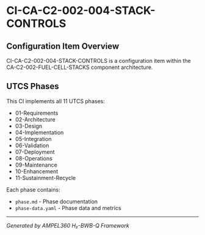 # CI-CA-C2-002-004-STACK-CONTROLS

## Configuration Item Overview
CI-CA-C2-002-004-STACK-CONTROLS is a configuration item within the CA-C2-002-FUEL-CELL-STACKS component architecture.

## UTCS Phases
This CI implements all 11 UTCS phases:
- 01-Requirements
- 02-Architecture
- 03-Design
- 04-Implementation
- 05-Integration
- 06-Validation
- 07-Deployment
- 08-Operations
- 09-Maintenance
- 10-Enhancement
- 11-Sustainment-Recycle

Each phase contains:
- `phase.md` - Phase documentation
- `phase-data.yaml` - Phase data and metrics

---
*Generated by AMPEL360 H₂-BWB-Q Framework*
